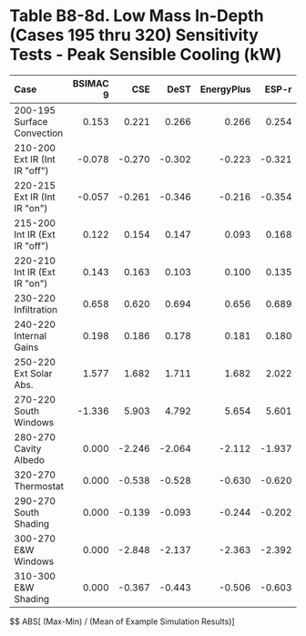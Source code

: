 # Table B8-8d. Low Mass In-Depth (Cases 195 thru 320) Sensitivity Tests - Peak Sensible Cooling (kW)
| Case                          | BSIMAC 9 |    CSE |   DeST | EnergyPlus |  ESP-r | TRNSYS |     |    Min |    Max |   Mean | Dev % $$ |     | TestSoftware1 | 
|:----------------------------- | --------:| ------:| ------:| ----------:| ------:| ------:| ---:| ------:| ------:| ------:| --------:| ---:| -------------:| 
| 200-195 Surface Convection    |    0.153 |  0.221 |  0.266 |      0.266 |  0.254 |  0.265 |     |  0.153 |  0.266 |  0.238 |     47.8 |     |         0.266 | 
| 210-200 Ext IR (Int IR "off") |   -0.078 | -0.270 | -0.302 |     -0.223 | -0.321 | -0.375 |     | -0.375 | -0.078 | -0.261 |    113.5 |     |        -0.223 | 
| 220-215 Ext IR (Int IR "on")  |   -0.057 | -0.261 | -0.346 |     -0.216 | -0.354 | -0.384 |     | -0.384 | -0.057 | -0.270 |    121.3 |     |        -0.216 | 
| 215-200 Int IR (Ext IR "off") |    0.122 |  0.154 |  0.147 |      0.093 |  0.168 |  0.093 |     |  0.093 |  0.168 |  0.130 |     58.0 |     |         0.093 | 
| 220-210 Int IR (Ext IR "on")  |    0.143 |  0.163 |  0.103 |      0.100 |  0.135 |  0.084 |     |  0.084 |  0.163 |  0.121 |     65.1 |     |         0.100 | 
| 230-220 Infiltration          |    0.658 |  0.620 |  0.694 |      0.656 |  0.689 |  0.726 |     |  0.620 |  0.726 |  0.674 |     15.7 |     |         0.657 | 
| 240-220 Internal Gains        |    0.198 |  0.186 |  0.178 |      0.181 |  0.180 |  0.182 |     |  0.178 |  0.198 |  0.184 |     10.9 |     |         0.182 | 
| 250-220 Ext Solar Abs.        |    1.577 |  1.682 |  1.711 |      1.682 |  2.022 |  1.720 |     |  1.577 |  2.022 |  1.732 |     25.7 |     |         1.683 | 
| 270-220 South Windows         |   -1.336 |  5.903 |  4.792 |      5.654 |  5.601 |  5.669 |     | -1.336 |  5.903 |  4.381 |    165.2 |     |         5.655 | 
| 280-270 Cavity Albedo         |    0.000 | -2.246 | -2.064 |     -2.112 | -1.937 | -2.238 |     | -2.246 |  0.000 | -1.766 |    127.2 |     |        -2.112 | 
| 320-270 Thermostat            |    0.000 | -0.538 | -0.528 |     -0.630 | -0.620 | -0.688 |     | -0.688 |  0.000 | -0.501 |    137.5 |     |        -0.630 | 
| 290-270 South Shading         |    0.000 | -0.139 | -0.093 |     -0.244 | -0.202 | -0.236 |     | -0.244 |  0.000 | -0.152 |    160.4 |     |        -0.244 | 
| 300-270 E&W Windows           |    0.000 | -2.848 | -2.137 |     -2.363 | -2.392 | -2.359 |     | -2.848 |  0.000 | -2.017 |    141.2 |     |        -2.364 | 
| 310-300 E&W Shading           |    0.000 | -0.367 | -0.443 |     -0.506 | -0.603 | -0.577 |     | -0.603 |  0.000 | -0.416 |    145.0 |     |        -0.505 | 

$$ ABS[ (Max-Min) / (Mean of Example Simulation Results)]


